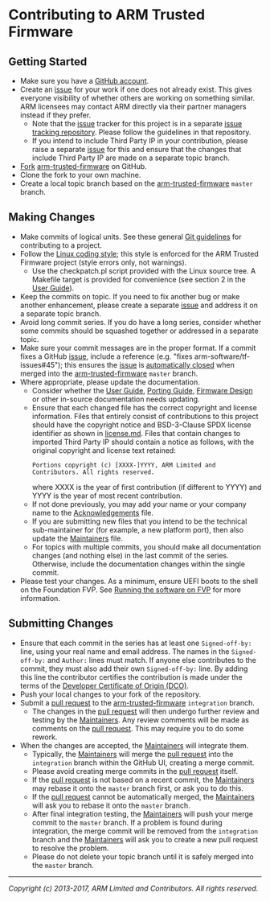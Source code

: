 Contributing to ARM Trusted Firmware
====================================

Getting Started
---------------

*   Make sure you have a [GitHub account].
*   Create an [issue] for your work if one does not already exist. This gives
    everyone visibility of whether others are working on something similar. ARM
    licensees may contact ARM directly via their partner managers instead if
    they prefer.
    *   Note that the [issue] tracker for this project is in a separate
        [issue tracking repository]. Please follow the guidelines in that
        repository.
    *   If you intend to include Third Party IP in your contribution, please
        raise a separate [issue] for this and ensure that the changes that
        include Third Party IP are made on a separate topic branch.
*   [Fork][] [arm-trusted-firmware][] on GitHub.
*   Clone the fork to your own machine.
*   Create a local topic branch based on the [arm-trusted-firmware][] `master`
    branch.


Making Changes
--------------

*   Make commits of logical units. See these general [Git guidelines] for
    contributing to a project.
*   Follow the [Linux coding style]; this style is enforced for the ARM Trusted
    Firmware project (style errors only, not warnings).
    *   Use the checkpatch.pl script provided with the Linux source tree. A
        Makefile target is provided for convenience (see section 2 in the
        [User Guide]).
*   Keep the commits on topic. If you need to fix another bug or make another
    enhancement, please create a separate [issue] and address it on a separate
    topic branch.
*   Avoid long commit series. If you do have a long series, consider whether
    some commits should be squashed together or addressed in a separate topic.
*   Make sure your commit messages are in the proper format. If a commit fixes
    a GitHub [issue], include a reference (e.g.
    "fixes arm-software/tf-issues#45"); this ensures the [issue] is
    [automatically closed] when merged into the [arm-trusted-firmware] `master`
    branch.
*   Where appropriate, please update the documentation.
    *   Consider whether the [User Guide], [Porting Guide], [Firmware Design] or
        other in-source documentation needs updating.
    *   Ensure that each changed file has the correct copyright and license
        information. Files that entirely consist of contributions to this
        project should have the copyright notice and BSD-3-Clause SPDX license
        identifier as shown in [license.md](./license.md). Files that contain
        changes to imported Third Party IP should contain a notice as follows,
        with the original copyright and license text retained:
        ```
        Portions copyright (c) [XXXX-]YYYY, ARM Limited and Contributors. All rights reserved.
        ```
        where XXXX is the year of first contribution (if different to YYYY) and
        YYYY is the year of most recent contribution.
    *   If not done previously, you may add your name or your company name to
        the [Acknowledgements] file.
    *   If you are submitting new files that you intend to be the technical
        sub-maintainer for (for example, a new platform port), then also update
        the [Maintainers] file.
    *   For topics with multiple commits, you should make all documentation
        changes (and nothing else) in the last commit of the series. Otherwise,
        include the documentation changes within the single commit.
*   Please test your changes. As a minimum, ensure UEFI boots to the shell on
    the Foundation FVP. See [Running the software on FVP] for more information.


Submitting Changes
------------------

*   Ensure that each commit in the series has at least one `Signed-off-by:`
    line, using your real name and email address. The names in the
    `Signed-off-by:` and `Author:` lines must match. If anyone else contributes
    to the commit, they must also add their own `Signed-off-by:` line.
    By adding this line the contributor certifies the contribution is made under
    the terms of the [Developer Certificate of Origin (DCO)][DCO].
*   Push your local changes to your fork of the repository.
*   Submit a [pull request] to the [arm-trusted-firmware] `integration` branch.
    *   The changes in the [pull request] will then undergo further review and
        testing by the [Maintainers]. Any review comments will be made as
        comments on the [pull request]. This may require you to do some rework.
*   When the changes are accepted, the [Maintainers] will integrate them.
    *   Typically, the [Maintainers] will merge the [pull request] into the
        `integration` branch within the GitHub UI, creating a merge commit.
    *   Please avoid creating merge commits in the [pull request] itself.
    *   If the [pull request] is not based on a recent commit, the [Maintainers]
        may rebase it onto the `master` branch first, or ask you to do this.
    *   If the [pull request] cannot be automatically merged, the [Maintainers]
        will ask you to rebase it onto the `master` branch.
    *   After final integration testing, the [Maintainers] will push your merge
        commit to the `master` branch. If a problem is found during integration,
        the merge commit will be removed from the `integration` branch and the
        [Maintainers] will ask you to create a new pull request to resolve the
        problem.
    *   Please do not delete your topic branch until it is safely merged into
        the `master` branch.


- - - - - - - - - - - - - - - - - - - - - - - - - -

_Copyright (c) 2013-2017, ARM Limited and Contributors. All rights reserved._


[User Guide]:                           ./docs/user-guide.md
[Running the software on FVP]:                 ./docs/user-guide.md#8--running-the-software-on-fvp
[Porting Guide]:                        ./docs/porting-guide.md
[Firmware Design]:                      ./docs/firmware-design.md
[Acknowledgements]:                     ./acknowledgements.md "Contributor acknowledgements"
[DCO]:                                  ./dco.txt
[Maintainers]:                          ./maintainers.md

[GitHub account]:               https://github.com/signup/free
[Fork]:                         https://help.github.com/articles/fork-a-repo
[issue tracking repository]:    https://github.com/ARM-software/tf-issues
[issue]:                        https://github.com/ARM-software/tf-issues/issues
[pull request]:                 https://help.github.com/articles/using-pull-requests
[automatically closed]:         https://help.github.com/articles/closing-issues-via-commit-messages
[Git guidelines]:               http://git-scm.com/book/ch5-2.html
[Linux coding style]:           https://www.kernel.org/doc/Documentation/CodingStyle
[arm-trusted-firmware]:         https://github.com/ARM-software/arm-trusted-firmware
